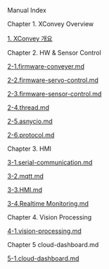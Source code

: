 Manual Index

Chapter 1. XConvey Overview

   [1. XConvey 개요](https://github.com/hanback-lab/XConvey/blob/main/1.XConvey-Overview/1.%20XConvey%20Overview.md)

Chapter 2. HW & Sensor Control
   
   [2-1.firmware-conveyer.md](https://github.com/hanback-lab/XConvey/blob/main/2.Firmware%20%26%20Actuator%20and%20Sensor/2-1.Firmware-Conveyer.md)

   [2-2.firmware-servo-control.md](https://github.com/hanback-lab/XConvey/blob/main/2.Firmware%20%26%20Actuator%20and%20Sensor/2-2.Firmware-Servo%20Motor.md)

   [2-3.firmware-sensor-control.md](https://github.com/hanback-lab/XConvey/blob/main/2.Firmware%20%26%20Actuator%20and%20Sensor/2-3.Firmware-Sensor.md)

   [2-4.thread.md](https://github.com/hanback-lab/XConvey/blob/main/2.Firmware%20%26%20Actuator%20and%20Sensor/2-4.Thread.md)

   [2-5.asnycio.md](https://github.com/hanback-lab/XConvey/blob/main/2.Firmware%20%26%20Actuator%20and%20Sensor/2-5.AsyncIO.md)

   [2-6.protocol.md](https://github.com/hanback-lab/XConvey/blob/main/2.Firmware%20%26%20Actuator%20and%20Sensor/2-6.Protocol.md)

   

Chapter 3. HMI

   
   [3-1.serial-communication.md](https://github.com/hanback-lab/XConvey/blob/main/3.%20HMI/3-1.Serial_Communication.md)

   [3-2.mqtt.md](https://github.com/hanback-lab/XConvey/blob/main/3.%20HMI/3-2.mqtt.md)

   [3-3.HMI.md](https://github.com/hanback-lab/XConvey/blob/main/3.%20HMI/3-3.HMI.md)

   [3-4.Realtime Monitoring.md](https://github.com/hanback-lab/XConvey/blob/main/3.%20HMI/3-4.%20Realtime_monitoring.md)
   
   
Chapter 4. Vision Processing

   [4-1.vision-processing.md](https://github.com/hanback-lab/XConvey/blob/main/4.%20Vision%20Processing/4.Vision_Processing.md)

Chapter 5 cloud-dashboard.md

   [5-1.cloud-dashboard.md](https://github.com/hanback-lab/XConvey/blob/main/5.%20Cloud%20Dashboard/5.Cloud_Dashboard.md)


